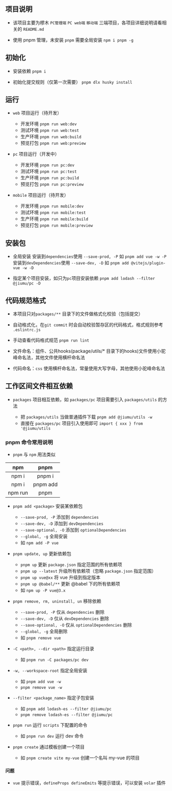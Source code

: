 
## 项目说明
- 该项目主要为樛木 `PC管理端` `PC web端` `移动端` 三端项目，各项目详细说明请看相关的 `README.md`

- 使用 pnpm 管理，未安装 `pnpm` 需要全局安装 `npm i pnpm -g`

## 初始化

- 安装依赖 `pnpm i`

- 初始化提交规则（仅第一次需要） `pnpm dlx husky install`

## 运行

- `web` 项目运行（待开发）

  + 开发环境 `pnpm run web:dev`
  + 测试环境 `pnpm run web:test`
  + 生产环境 `pnpm run web:build`
  + 预览打包 `pnpm run web:preview`

- `pc` 项目运行（开发中）

  + 开发环境 `pnpm run pc:dev`
  + 测试环境 `pnpm run pc:test`
  + 生产环境 `pnpm run pc:build`
  + 预览打包 `pnpm run pc:preview`

- `mobile` 项目运行（待开发）

  + 开发环境 `pnpm run mobile:dev`
  + 测试环境 `pnpm run mobile:test`
  + 生产环境 `pnpm run mobile:build`
  + 预览打包 `pnpm run mobile:preview`

## 安装包

- 全局安装
  安装到`dependencies`使用 `--save-prod, -P` 如 `pnpm add vue -w -P`
  安装到`devDependencies`使用 `--save-dev, -D` 如 `pnpm add @vitejs/plugin-vue -w -D`

- 指定某个项目安装，如只为`pc`项目安装依赖  `pnpm add lodash --filter @jiumu/pc -D`

## 代码规范格式

- 本项目只对`packages/**` 目录下的文件做格式化校验（包括提交）

- 自动格式化，在`git commit` 时会自动校验暂存区的代码格式，格式规则参考 `.eslintrc.js`

- 手动查看代码格式规范 `pnpm run lint`

- 文件命名：组件、公共hooks(package/utils/* 目录下的hooks)文件使用小驼峰命名法，其他文件使用横杆命名法

- 代码命名：`css` 使用横杆命名法，常量使用大写字母，其他使用小驼峰命名法

## 工作区间文件相互依赖

- `packages` 项目相互依赖，如 `packages/pc` 项目需要引入 `packages/utils` 的方法

  + 把 `packages/utils` 当做普通插件下载 `pnpm add @jiumu/utils -w`
  + 直接在 `packages/pc` 项目引入使用即可 `import { xxx } from '@jiumu/utils`

### pnpm 命令常用说明

- `pnpm` 与 `npm` 用法类似

| npm | pnpm |
|:---:|:---:|
| npm i | pnpm i |
| npm i <package> | pnpm add <package> |
| npm run <cmd> | pnpm <cmd> |

- `pnpm add <package>` 安装某依赖包
  + `--save-prod, -P` 添加到 `dependencies`
  + `--save-dev, -D` 添加到 `devDependencies`
  + `--save-optional, -O` 添加到 `optionalDependencies`
  + `--global, -g` 全局安装
  + 如 `npm add -P vue`

- `pnpm update, up` 更新依赖包
  + `pnpm up` 更新 `package.json` 指定范围的所有依赖项
  + `pnpm up --latest` 升级所有依赖项（忽略 `package.json` 指定范围）
  + `pnpm up vue@xx` 将 vue 升级到指定版本
  + `pnpm up @babel/**` 更新 @babel 下的所有依赖项
  + 如 `npm up -P vue@3.x`

- `pnpm remove, rm, uninstall, un` 移除依赖
  + `--save-prod, -P` 仅从 `dependencies` 删除
  + `--save-dev, -D` 仅从 `devDependencies` 删除
  + `--save-optional, -O` 仅从 `optionalDependencies` 删除
  + `--global, -g` 全局删除
  + 如 `pnpm remove vue`

- `-C <path>, --dir <path>` 指定运行目录
  + 如 `pnpm run -C packages/pc dev`

- `-w, --workspace-root` 指定全局安装
  + 如 `pnpm add vue -w`
  + `pnpm remove vue -w`

- `--filter <package_name>` 指定子包安装
  + 如 `pnpm add lodash-es --filter @jiumu/pc`
  + `pnpm remove lodash-es --filter @jiumu/pc`

- `pnpm run` 运行 `scripts` 下配置的命令
  + 如 `pnpm run dev` 运行 dev 命令

- `pnpm create` 通过模板创建一个项目
  + 如 `pnpm create vite my-vue` 创建一个名叫 my-vue 的项目

#### 问题

- `vue` 提示错误，`defineProps defineEmits` 等提示错误，可以安装 `volar` 插件

